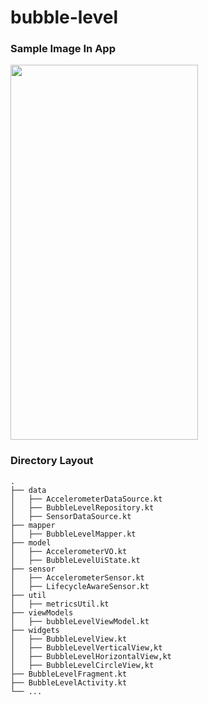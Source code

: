 # bubble-level

### Sample Image In App
<img src="https://user-images.githubusercontent.com/19789884/161499063-085f54a2-7f71-4234-a948-b393bc06b013.png" width="300" height="600"/>

### Directory Layout
    .
    ├── data
    │   ├── AccelerometerDataSource.kt
    │   ├── BubbleLevelRepository.kt
    │   ├── SensorDataSource.kt
    ├── mapper
    │   ├── BubbleLevelMapper.kt
    ├── model
    │   ├── AccelerometerVO.kt
    │   ├── BubbleLevelUiState.kt
    ├── sensor
    │   ├── AccelerometerSensor.kt
    │   ├── LifecycleAwareSensor.kt
    ├── util
    │   ├── metricsUtil.kt
    ├── viewModels
    │   ├── bubbleLevelViewModel.kt
    ├── widgets
    │   ├── BubbleLevelView.kt
    │   ├── BubbleLevelVerticalView,kt
    │   ├── BubbleLevelHorizontalView,kt
    │   ├── BubbleLevelCircleView,kt
    ├── BubbleLevelFragment.kt
    ├── BubbleLevelActivity.kt
    └── ...
